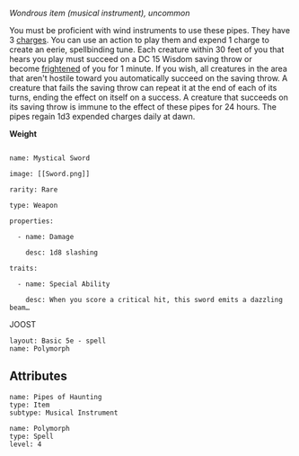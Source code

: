 _Wondrous item (musical instrument), uncommon_  

You must be proficient with wind instruments to use these pipes. They have 3 [charges](https://roll20.net/compendium/dnd5e/Rules:Magic%20Items?expansion=34047#toc_9). You can use an action to play them and expend 1 charge to create an eerie, spellbinding tune. Each creature within 30 feet of you that hears you play must succeed on a DC 15 Wisdom saving throw or become [frightened](https://roll20.net/compendium/dnd5e/Rules:Conditions?expansion=34047#toc_4) of you for 1 minute. If you wish, all creatures in the area that aren't hostile toward you automatically succeed on the saving throw. A creature that fails the saving throw can repeat it at the end of each of its turns, ending the effect on itself on a success. A creature that succeeds on its saving throw is immune to the effect of these pipes for 24 hours. The pipes regain 1d3 expended charges daily at dawn.

**Weight**
```statblock

name: Mystical Sword

image: [[Sword.png]]

rarity: Rare

type: Weapon

properties:

  - name: Damage

    desc: 1d8 slashing

traits:

  - name: Special Ability

    desc: When you score a critical hit, this sword emits a dazzling beam…
```

JOOST
```statblock
layout: Basic 5e - spell
name: Polymorph
```


## Attributes
```statblock
name: Pipes of Haunting
type: Item
subtype: Musical Instrument
```

```statblock
name: Polymorph
type: Spell
level: 4
```
